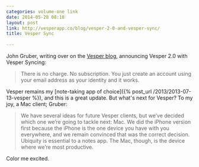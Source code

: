 ```yaml
---
categories: volume-one link
date: 2014-05-28 08:18
layout: post
link: http://vesperapp.co/blog/vesper-2-0-and-vesper-sync/
title: Vesper Sync
 
---
```



John Gruber, writing over on the [Vesper blog](http://vesperapp.co/blog/), announcing Vesper 2.0 with Vesper Syncing:

> There is no charge. No subscription. You just create an account using your email address as your identity and it works.

Vesper remains my [note-taking app of choice]({% post_url /2013/2013-07-13-vesper %}), and this is a great update. But what's next for Vesper? To my joy, a Mac client; Gruber:

> We have several ideas for future Vesper clients, but we’ve decided which one we’re going to tackle next: Mac. We did the iPhone version first because the iPhone is the one device you have with you everywhere, and we remain convinced that was the correct decision. Ubiquity is essential to a notes app. The Mac, though, is the device where we’re most productive.

Color me excited.
